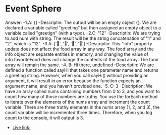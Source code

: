 # Event Sphere



Answer:
-1.A: {}
-Descriptin: The output will be an empty object {}. We are declared a variable called "greeting" but then assigned an empty object to a variable called "greetign" (with a typo). 
-2.C: "12"
-Descriptin: We are trying to add num with string. The result will be the string concatenation of "1" and "2", which is "12".
-3.A: ['🍕', '🍫', '🥑', '🍔']
-Descriptin: This "info" property update does not affect the food array in any way. The food array and the info object are separate entities in memory, and changing the value of info.favoriteFood does not change the contents of the food array. The food array will remain the same.
-4. B: Hi there, undefined
-Descriptin: We are defined a function called sayHi that takes one parameter name and returns a greeting string. However, when you call sayHi() without providing an argument, it will result in an error because the function expects an argument name, and you haven't provided one.
-5. C: 3
-Discription:  We have an array called nums containing numbers from 0 to 3, and you want to count how many of those numbers are truthy. You use the forEach method to iterate over the elements of the nums array and increment the count variable. There are three truthy elements in the nums array (1, 2, and 3), the count variable will be incremented three times. Therefore, when you log count to the console, it will output is 3.

- [Live link: ](https://github.com/vitejs/vite-plugin-react/blob/main/packages/plugin-react/README.md) 
